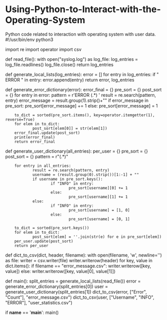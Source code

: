 # Using-Python-to-Interact-with-the-Operating-System
Python code related to interaction with operating system with user data.
#!/usr/bin/env python3

import re
import operator
import csv

def read_file():
        with open("syslog.log") as log_file:
                log_entries = log_file.readlines()
                log_file.close()
        return log_entries


def generate_local_lists(log_entries):
        error = []
        for entry in log_entries:
                if " ERROR " in entry:
                        error.append(entry)
        return error, log_entries


def generate_error_dictionary(error):
        error_final = {}
        pre_sort = {}
        post_sort = {}
        for entry in error:
                pattern = r'ERROR (.*) '
                result = re.search(pattern, entry)
                error_message = result.group(1).strip()+""
                if error_message in pre_sort:
                        pre_sort[error_message] += 1
                else:
                        pre_sort[error_message] = 1

        to_dict = sorted(pre_sort.items(), key=operator.itemgetter(1), reverse=True)
        for elem in to_dict:
                post_sort[elem[0]] = str(elem[1])
        error_final.update(post_sort)
        print(error_final)
        return error_final


def generate_user_dictionary(all_entries):
        per_user = {}
        pre_sort = {}
        post_sort = {}
        pattern = r"\(.*\)"

        for entry in all_entries:
                result = re.search(pattern, entry)
                username = (result.group(0).strip())[1:-1] + ""
                if username in pre_sort.keys():
                        if "INFO" in entry:
                                pre_sort[username][0] += 1
                        else:
                                pre_sort[username][1] += 1
                else:
                        if "INFO" in entry:
                                pre_sort[username] = [1, 0]
                        else:
                                pre_sort[username] = [0, 1]

        to_dict = sorted(pre_sort.keys())
        for elem in to_dict:
                post_sort[elem] = ''.join(str(e) for e in pre_sort[elem])
        per_user.update(post_sort)
        return per_user


def dict_to_csv(dict, header, filename):
    with open(filename, 'w', newline='') as file:
        writer = csv.writer(file)
        writer.writerow(header)
        for key, value in dict.items():
            if filename == "error_message.csv":
                writer.writerow([key, value])
            else:
                writer.writerow([key, value[0], value[1]])


def main():
    split_entries = generate_local_lists(read_file())
    error = generate_error_dictionary(split_entries[0])
    user = generate_user_dictionary(split_entries[1])
    dict_to_csv(error, ["Error", "Count"], "error_message.csv")
    dict_to_csv(user, ["Username", "INFO", "ERROR"], "user_statistics.csv")


if __name__ == '__main__':
    main()

